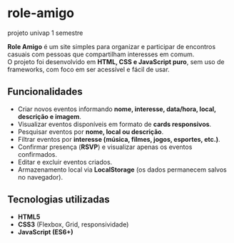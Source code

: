 # role-amigo
projeto univap 1 semestre

**Role Amigo** é um site simples para organizar e participar de encontros casuais com pessoas que compartilham interesses em comum.  
O projeto foi desenvolvido em **HTML, CSS e JavaScript puro**, sem uso de frameworks, com foco em ser acessível e fácil de usar.  

## Funcionalidades  

- Criar novos eventos informando **nome, interesse, data/hora, local, descrição e imagem**.  
- Visualizar eventos disponíveis em formato de **cards responsivos**.  
- Pesquisar eventos por **nome, local ou descrição**.  
- Filtrar eventos por **interesse (música, filmes, jogos, esportes, etc.)**.  
- Confirmar presença (**RSVP**) e visualizar apenas os eventos confirmados.  
- Editar e excluir eventos criados.  
- Armazenamento local via **LocalStorage** (os dados permanecem salvos no navegador).  

## Tecnologias utilizadas  

- **HTML5**  
- **CSS3** (Flexbox, Grid, responsividade)  
- **JavaScript (ES6+)**  
